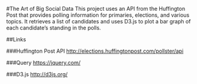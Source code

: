 #The Art of Big Social Data
This project uses an API from the Huffington Post that provides polling information for primaries, elections, and various topics. It retrieves a list of candidates and uses D3.js to plot a bar graph of each candidate’s standing in the polls.

##Links

###Huffington Post API
http://elections.huffingtonpost.com/pollster/api

###Query
https://jquery.com/

###D3.js
http://d3js.org/

